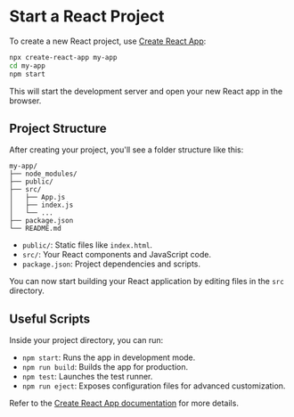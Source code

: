 # Start a React Project

To create a new React project, use [Create React App](https://create-react-app.dev/):

```bash
npx create-react-app my-app
cd my-app
npm start
```

This will start the development server and open your new React app in the browser.

## Project Structure

After creating your project, you'll see a folder structure like this:

```
my-app/
├── node_modules/
├── public/
├── src/
│   ├── App.js
│   ├── index.js
│   └── ...
├── package.json
└── README.md
```

- `public/`: Static files like `index.html`.
- `src/`: Your React components and JavaScript code.
- `package.json`: Project dependencies and scripts.

You can now start building your React application by editing files in the `src` directory.

## Useful Scripts

Inside your project directory, you can run:

- `npm start`: Runs the app in development mode.
- `npm run build`: Builds the app for production.
- `npm test`: Launches the test runner.
- `npm run eject`: Exposes configuration files for advanced customization.

Refer to the [Create React App documentation](https://create-react-app.dev/docs/getting-started/) for more details.
